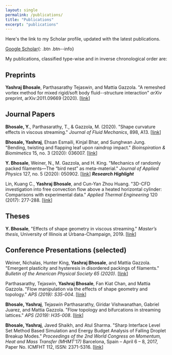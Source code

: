 ```yaml
---
layout: single
permalink: /publications/
title: "Publications"
excerpt: "publications"
---
```

Here's the link to my Scholar profile, updated with the latest publications. 

[Google Scholar](https://scholar.google.com/citations?user=_yb-ZGYAAAAJ&hl=en&oi=ao){: .btn .btn--info}

My publications, classified type-wise and in inverse chronological order are:

## Preprints

**Yashraj Bhosale**, Parthasarathy Tejaswin, and Mattia Gazzola.
"A remeshed vortex method for mixed rigid/soft body fluid--structure interaction"
*arXiv* preprint, arXiv:2011.09669 (2020).
[[link](https://arxiv.org/pdf/2011.09669.pdf)]

## Journal Papers

**Bhosale, Y.**, Parthasarathy, T., & Gazzola, M. (2020).
"Shape curvature effects in viscous streaming."
*Journal of Fluid Mechanics*, 898, A13.
[[link](/assets/paps/curv.pdf)]

**Bhosale, Yashraj**, Ehsan Esmaili, Kinjal Bhar, and Sunghwan Jung.
"Bending, twisting and flapping leaf upon raindrop impact."
*Bioinspiration & Biomimetics* 15, no. 3 (2020): 036007.
[[link](/assets/paps/leaf.pdf)]

**Y. Bhosale**, Weiner, N., M. Gazzola, and H. King.
"Mechanics of randomly packed filaments—The “bird nest” as meta-material."
*Journal of Applied Physics* 127, no. 5 (2020): 050902.
[[link](/assets/paps/nest.pdf)] ***Research Highlight***

Lin, Kuang C., **Yashraj Bhosale**, and Cun-Yan Zhou Huang. "3D-CFD investigation into free
convection flow above a heated horizontal cylinder: Comparisons with experimental data."
*Applied Thermal Engineering* 120 (2017): 277-288.
[[link](/assets/paps/plume.pdf)]

## Theses

**Y. Bhosale**, "Effects of shape geometry in viscous streaming." *Master’s thesis*,
University of Illinois at Urbana-Champaign, 2019.
[[link](https://www.ideals.illinois.edu/handle/2142/106498)]

## Conference Presentations (selected)

Weiner, Nichalas, Hunter King, **Yashraj Bhosale**, and Mattia Gazzola. 
"Emergent plasticity and hysteresis in disordered packings of filaments." 
*Bulletin of the American Physical Society 65 (2020)*.
[[link](http://meetings.aps.org/Meeting/MAR20/Session/F25.5)]

Parthasarathy, Tejaswin, **Yashraj Bhosale**, Fan Kiat Chan, and Mattia Gazzola.
"Flow manipulation via the effects of shape geometry and topology."
*APS (2019): S35-004*.
[[link](https://ui.adsabs.harvard.edu/abs/2019APS..DFDS35004P/abstract)]

**Bhosale, Yashraj**, Tejaswin Parthasarathy, Giridar Vishwanathan, Gabriel Juarez,
and Mattia Gazzola. "Flow topology and bifurcations in streaming lattices."
*APS (2019): H35-008*.
[[link](https://ui.adsabs.harvard.edu/abs/2019APS..DFDH35008B/abstract)]

**Bhosale, Yashraj**, Javed Shaikh, and Atul Sharma. "Sharp Interface Level Set Method 
Based Simulation and Energy Budget Analysis of Falling Droplet Breakup Modes."
*Proceedings of the 2nd World Congress on Momentum, Heat and Mass Transfer (MHMT’17)*
Barcelona, Spain – April 6 – 8, 2017, Paper No. ICMFHT 112, ISSN: 2371-5316.
[[link](https://avestia.com/MHMT2017_Proceedings/files/paper/ICMFHT/ICMFHT_112.pdf)]
